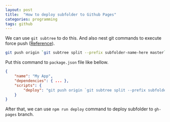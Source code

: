 ```yaml
---
layout: post
title:  "How to deploy subfolder to Github Pages"
categories: programming
tags: github
---
```


We can use `git subtree` to do this. And also nest git commands to execute force push ([Reference](http://stackoverflow.com/questions/12644855/how-do-i-reset-a-heroku-git-repository-to-its-initial-state/13403588#13403588)).

```bash
git push origin `git subtree split --prefix subfolder-name-here master`:gh-pages --force
```

Put this command to `package.json` file like bellow.

```json
{
    "name": "My App",
    "dependencies": { ... },
    "scripts": {
        "deploy": "git push origin `git subtree split --prefix subfolder-name-here master`:gh-pages --force"
    }
}
```
After that, we can use `npm run deploy` command to deploy subfolder to `gh-pages` branch.
